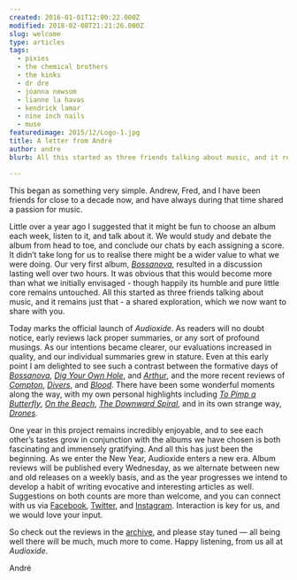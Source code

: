 ```yaml
---
created: 2016-01-01T12:00:22.000Z
modified: 2018-02-08T21:21:26.000Z
slug: welcome
type: articles
tags:
  - pixies
  - the chemical brothers
  - the kinks
  - dr dre
  - joanna newsom
  - lianne la havas
  - kendrick lamar
  - nine inch nails
  - muse
featuredimage: 2015/12/Logo-1.jpg
title: A letter from André
author: andre
blurb: All this started as three friends talking about music, and it remains just that - a shared exploration, which we now want to share with you.

---
```


This began as something very simple. Andrew, Fred, and I have been friends for close to a decade now, and have always during that time shared a passion for music. 

Little over a year ago I suggested that it might be fun to choose an album each week, listen to it, and talk about it. We would study and debate the album from head to toe, and conclude our chats by each assigning a score. It didn’t take long for us to realise there might be a wider value to what we were doing. Our very first album, [*Bossanova*](/reviews/bossanova/), resulted in a discussion lasting well over two hours. It was obvious that this would become more than what we initially envisaged - though happily its humble and pure little core remains untouched. All this started as three friends talking about music, and it remains just that - a shared exploration, which we now want to share with you.

Today marks the official launch of *Audioxide*. As readers will no doubt notice, early reviews lack proper summaries, or any sort of profound musings. As our intentions became clearer, our evaluations increased in quality, and our individual summaries grew in stature. Even at this early point I am delighted to see such a contrast between the formative days of [*Bossanova*](/reviews/bossanova/), [*Dig Your Own Hole*](/reviews/dig-your-own-hole/), and [*Arthur*](/reviews/arthur/), and the more recent reviews of [*Compton*](/reviews/compton/), [*Divers*](/reviews/divers/), and [*Blood*](/reviews/blood/). There have been some wonderful moments along the way, with my own personal highlights including [*To Pimp a Butterfly*](/reviews/to-pimp-a-butterfly/), [*On the Beach*](/reviews/on-the-beach/), [*The Downward Spiral*](/reviews/the-downward-spiral/), and in its own strange way, [*Drones*](/reviews/drones/). 

One year in this project remains incredibly enjoyable, and to see each other’s tastes grow in conjunction with the albums we have chosen is both fascinating and immensely gratifying. And all this has just been the beginning. As we enter the New Year, Audioxide enters a new era. Album reviews will be published every Wednesday, as we alternate between new and old releases on a weekly basis, and as the year progresses we intend to develop a habit of writing evocative and interesting articles as well. Suggestions on both counts are more than welcome, and you can connect with us via [Facebook](https://www.facebook.com/audioxide/), [Twitter](https://twitter.com/audioxide), and [Instagram](https://www.instagram.com/audioxidecom/). Interaction is key for us, and we would love your input.

So check out the reviews in the [archive](/reviews/), and please stay tuned — all being well there will be much, much more to come.
Happy listening, from us all at *Audioxide*.

André